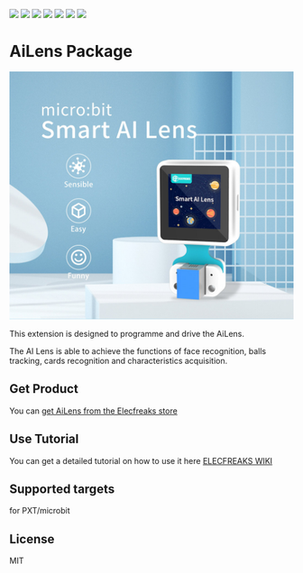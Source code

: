 ![](https://img.shields.io/badge/Plantfrom-Micro%3Abit-red) ![](https://img.shields.io/travis/com/elecfreaks/pxt-PlanetX-AI) ![](https://img.shields.io/github/v/release/elecfreaks/pxt-PlanetX-AI) ![](https://img.shields.io/github/last-commit/elecfreaks/pxt-PlanetX-AI) ![](https://img.shields.io/github/languages/top/elecfreaks/pxt-PlanetX-AI) ![](https://img.shields.io/github/issues/elecfreaks/pxt-PlanetX-AI) ![](https://img.shields.io/github/license/elecfreaks/pxt-PlanetX-AI) 

# AiLens Package

![](/image.jpg/)

This extension is designed to programme and drive the AiLens.

The AI Lens is able to achieve the functions of face recognition, balls tracking, cards recognition and characteristics acquisition.

## Get Product

You can [get AiLens from the Elecfreaks store](https://www.elecfreaks.com/elecfreaks-smart-ai-lens-kit.html)

## Use Tutorial

You can get a detailed tutorial on how to use it here [ELECFREAKS WIKI](
https://elecfreaks.com/learn-en/microbitplanetX/ai/index.html)


## Supported targets
for PXT/microbit

## License
MIT

